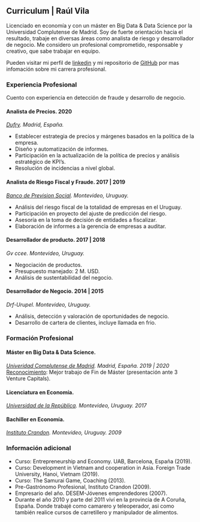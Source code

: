 ## Curriculum | Raúl Vila 

Licenciado en economía y con un máster en Big Data & Data Science por la Universidad Complutense de Madrid. Soy de fuerte orientación hacia el resultado, trabaje en diversas áreas como analista de riesgo y desarrollador de negocio. Me considero un profesional comprometido, responsable y creativo, que sabe trabajar en equipo.

Pueden visitar mi perfil de [linkedin](https://www.linkedin.com/in/raulvila1/) y mi repositorio de [GitHub](https://github.com/rairaval) por mas infomación sobre mi carrera profesional.

### Experiencia Profesional

Cuento con experiencia en detección de fraude y desarrollo de negocio. 

#### Analista de Precios. 2020 
*[Dufry](https://www.dufry.com/en). Madrid, España.*
- Establecer estrategia de precios y márgenes basados en la política de la empresa. 
- Diseño y automatización de informes.
- Participación en la actualización de la política de precios y análisis estratégico de KPI’s.
- Resolución de incidencias a nivel global. 

 
#### Analista de Riesgo Fiscal y Fraude.  2017  |  2019 
*[Banco de Prevision Social](https://www.bps.gub.uy/10429/banco-de-prevision-social.html). Montevideo, Uruguay.*
- Análisis del riesgo fiscal de la totalidad de empresas en el Uruguay.
- Participación en proyecto del ajuste de predicción del riesgo.
- Asesoría en la toma de decisión de entidades a fiscalizar.
- Elaboración de informes a la gerencia de empresas a auditar.


#### Desarrollador de producto.  2017  |  2018 
*Gv ccee. Montevideo, Uruguay.*
- Negociación de productos. 
- Presupuesto manejado: 2 M. USD.
- Análisis de sustentabilidad del negocio.
 
#### Desarrollador de Negocio.  2014  |  2015 
*Drf-Urupel. Montevideo, Uruguay.*
- Análisis, detección y valoración de oportunidades de negocio.
- Desarrollo de cartera de clientes, incluye llamada en frio.


### Formación Profesional

#### Máster en Big Data & Data Science.     
*[Univeridad Complutense de Madrid](https://www.nticmaster.es/). Madrid, España. 2019 | 2020*
[Reconocimiento](https://www.masterdatascienceucm.com/concurso-de-becas/): Mejor trabajo de Fin de Máster (presentación ante 3 Venture Capitals). 

#### Licenciatura en Economía. 
*[Universidad de la República](http://fcea.edu.uy/). Montevideo, Uruguay. 2017*

#### Bachiller en Economía.
*[Instituto Crandon](https://www.crandon.edu.uy/). Montevideo, Uruguay. 2009*

### Información adicional 
- Curso: Entrepreneurship and Economy. UAB, Barcelona, España (2019).
- Curso: Development in Vietnam and cooperation in Asia. Foreign Trade University, Hanoi, Vietnam (2019).
- Curso: The Samurai Game, Coaching (2013). 
- Pre-Gastrónomo Profesional, Instituto Crandon (2009).
- Empresario del año. DESEM-Jóvenes emprendedores (2007).
- Durante el año 2010 y parte del 2011 viví en la provincia de A Coruña, España. Donde trabajé como camarero y teleoperador, asi como también realice cursos de carretillero y manipulador de alimentos. 


